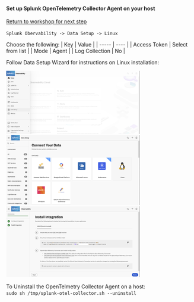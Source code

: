 ####  Set up Splunk OpenTelemetry Collector Agent on your host

[Return to workshop for next step](../README.md)

`Splunk Obervability -> Data Setup -> Linux`  

Choose the following:
| Key | Value |
| ----- | ---- |
| Access Token | Select from list |
| Mode | Agent |
| Log Collection | No |  

Follow Data Setup Wizard for instructions on Linux installation:

<img src="../assets/03-datasetup.png" width="360" />  

<img src="../assets/04-datasetup-linux.png" width="360" />  

<img src="../assets/05-datasetup-linuxinstall.png" width="360" />  

To Uninstall the OpenTelmetry Collector Agent on a host:  
`sudo sh /tmp/splunk-otel-collector.sh --uninstall`